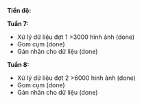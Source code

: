 **Tiến độ:**

**Tuần 7:**
- Xử lý dữ liệu đợt 1 >3000 hình ảnh (done)
- Gom cụm (done)
- Gán nhãn cho dữ liệu (done)

**Tuần 8:**
- Xử lý dữ liệu đợt 2 >6000 hình ảnh (done)
- Gom cụm (done)
- Gán nhãn cho dữ liệu (done)
